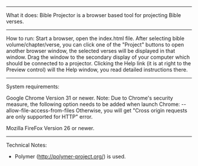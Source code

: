 ---------------------------------------------------------------------------------------
What it does:
  Bible Projector is a browser based tool for projecting Bible verses.

---------------------------------------------------------------------------------------
How to run:
  Start a browser, open the index.html file.
  After selecting bible volume/chapter/verse, you can click one of the "Project" buttons
  to open another browser window, the selected verses will be displayed in that window.
  Drag the window to the secondary display of your computer which should be connected
  to a projector.
  Clicking the Help link (it is at right to the Preview control) will the Help window, you
  read detailed instructions there.

---------------------------------------------------------------------------------------
System requirements:

  Google Chrome
    Version 31 or newer.
    Note: Due to Chrome's security measure, the following option needs to be added when launch Chrome:
      --allow-file-access-from-files
    Otherwise, you will get "Cross origin requests are only supported for HTTP" error.

  Mozilla FireFox
    Version 26 or newer.

---------------------------------------------------------------------------------------
Technical Notes:
  - Polymer (http://polymer-project.org/) is used.
